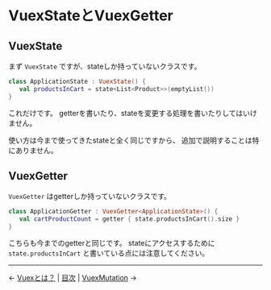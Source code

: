 
VuexStateとVuexGetter
================================================================================

VuexState
--------------------------------------------------------------------------------

まず `VuexState` ですが、stateしか持っていないクラスです。

```kotlin
class ApplicationState : VuexState() {
   val productsInCart = state<List<Product>>(emptyList())
}
```

これだけです。
getterを書いたり、stateを変更する処理を書いたりしてはいけません。

使い方は今まで使ってきたstateと全く同じですから、
追加で説明することは特にありません。


VuexGetter
--------------------------------------------------------------------------------

`VuexGetter` はgetterしか持っていないクラスです。

```kotlin
class ApplicationGetter : VuexGetter<ApplicationState>() {
   val cartProductCount = getter { state.productsInCart().size }
}
```
こちらも今までのgetterと同じです。
stateにアクセスするために `state.productsInCart` と書いている点には注意してください。


* * * * * * * * * * * * * * * * * * * * * * * * * * * * * * * * * * * * * * * *

← [Vuexとは？](What-is-Vuex.md)  |  [目次](../README-ja.md#チュートリアル)  |  [VuexMutation](VuexMutations.md) →

